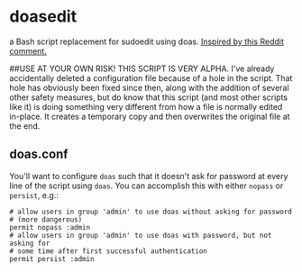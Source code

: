 # doasedit
a Bash script replacement for sudoedit using doas.
[Inspired by this Reddit comment.](https://www.reddit.com/r/linux/comments/l6y7nv/is_doas_a_good_alternative_to_sudo/gl4hs42?utm_source=share&utm_medium=web2x&context=3)

##USE AT YOUR OWN RISK! THIS SCRIPT IS VERY ALPHA.
I've already accidentally deleted a configuration file because of a hole in the
script. That hole has obviously been fixed since then, along with the addition
of several other safety measures, but do know that this script (and most other
scripts like it) is doing something very different from how a file is normally
edited in-place. It creates a temporary copy and then overwrites the original
file at the end.

## doas.conf

You'll want to configure `doas` such that it doesn't ask for password at every
line of the script using `doas`. You can accomplish this with either `nopass`
or `persist`, e.g.:
```
# allow users in group 'admin' to use doas without asking for password 
# (more dangerous)
permit nopass :admin
# allow users in group 'admin' to use doas with password, but not asking for
# some time after first successful authentication
permit persist :admin
```
